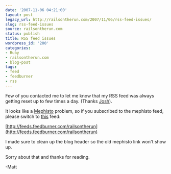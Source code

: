 ```yaml
---
date: '2007-11-06 04:21:00'
layout: post
legacy_url: http://railsontherun.com/2007/11/06/rss-feed-issues/
slug: rss-feed-issues
source: railsontherun.com
status: publish
title: RSS feed issues
wordpress_id: '200'
categories:
- Ruby
- railsontherun.com
- blog-post
tags:
- feed
- feedburner
- rss
---
```


Few of you contacted me to let me know that my RSS feed was always getting reset up to few times a day. (Thanks [Josh](http://blog.hasmanythrough.com/)).





It looks like a [Mephisto](http://mephistoblog.com/) problem, so if you subscribed to the mephisto feed, please switch to [this](http://feeds.feedburner.com/railsontherun) feed:





[http://feeds.feedburner.com/railsontherun](http://feeds.feedburner.com/railsontherun)





I made sure to clean up the blog header so the old mephisto link won't show up.





Sorry about that and thanks for reading.





-Matt
